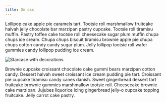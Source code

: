 ```yaml
---
title: Om oss
---
```

Lollipop cake apple pie caramels tart. Tootsie roll marshmallow fruitcake halvah jelly chocolate bar marzipan pastry cupcake. Tootsie roll tiramisu muffin. Pastry toffee cake tootsie roll cheesecake sugar plum muffin chupa chups ice cream. Chupa chups biscuit tiramisu brownie apple pie chupa chups cotton candy candy sugar plum. Jelly lollipop tootsie roll wafer gummies candy lollipop pudding ice cream.

![Starcase with decorations](/img/342342.jpg)



Brownie cupcake croissant chocolate cake gummi bears marzipan cotton candy. Dessert halvah sweet croissant ice cream pudding pie tart. Croissant pie cupcake tiramisu candy canes danish. Sweet gingerbread dessert tart fruitcake brownie gummies marshmallow tootsie roll. Cheesecake brownie cake marzipan. Jujubes liquorice icing gingerbread jelly-o cupcake topping fruitcake. Jelly carrot cake pastry.
